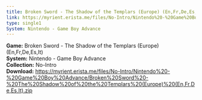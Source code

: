```yaml
---
title: Broken Sword - The Shadow of the Templars (Europe) (En,Fr,De,Es,It)
link: https://myrient.erista.me/files/No-Intro/Nintendo%20-%20Game%20Boy%20Advance/Broken%20Sword%20-%20The%20Shadow%20of%20the%20Templars%20(Europe)%20(En,Fr,De,Es,It).zip
type: single1
System: Nintendo - Game Boy Advance
---
```

<b>Game:</b> Broken Sword - The Shadow of the Templars (Europe) (En,Fr,De,Es,It)<br>
<b>System:</b> Nintendo - Game Boy Advance<br>
<b>Collection:</b> No-Intro<br>
<b>Download:</b> https://myrient.erista.me/files/No-Intro/Nintendo%20-%20Game%20Boy%20Advance/Broken%20Sword%20-%20The%20Shadow%20of%20the%20Templars%20(Europe)%20(En,Fr,De,Es,It).zip